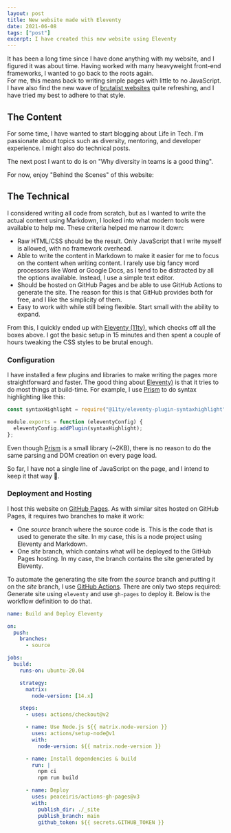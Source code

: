 ```yaml
---
layout: post
title: New website made with Eleventy
date: 2021-06-08
tags: ["post"]
excerpt: I have created this new website using Eleventy
---
```


It has been a long time since I have done anything with my website, and I figured it was about time.
Having worked with many heavyweight front-end frameworks, I wanted to go back to the roots again.  
For me, this means back to writing simple pages with little to no JavaScript. I have also find the
new wave of [brutalist websites][brutalist] quite refreshing, and I have tried my best to adhere to that
style.

## The Content

For some time, I have wanted to start blogging about Life in Tech. I'm passionate about topics such as
diversity, mentoring, and developer experience. I might also do technical posts.

The next post I want to do is on "Why diversity in teams is a good thing".

For now, enjoy "Behind the Scenes" of this website:

## The Technical

I considered writing all code from scratch, but as I wanted to write the actual content using
Markdown, I looked into what modern tools were available to help me. These criteria helped me
narrow it down:

- Raw HTML/CSS should be the result. Only JavaScript that I write myself is allowed, with no framework overhead.
- Able to write the content in Markdown to make it easier for me to focus on the content when writing content.
  I rarely use big fancy word processors like Word or Google Docs, as I tend to be distracted by all the options available.
  Instead, I use a simple text editor.
- Should be hosted on GitHub Pages and be able to use GitHub Actions to generate the site.
  The reason for this is that GitHub provides both for free, and I like the simplicity of
  them.
- Easy to work with while still being flexible. Start small with the ability to expand.

From this, I quickly ended up with [Eleventy (11ty)][eleventy], which checks off all the boxes above.
I got the basic setup in 15 minutes and then spent a couple of hours tweaking the CSS styles
to be brutal enough.

### Configuration

I have installed a few plugins and libraries to make writing the pages more straightforward and faster.
The good thing about [Eleventy)][eleventy] is that it tries to do most things at build-time.
For example, I use [Prism][prismjs] to do syntax highlighting like this:

```js
const syntaxHighlight = require("@11ty/eleventy-plugin-syntaxhighlight");

module.exports = function (eleventyConfig) {
  eleventyConfig.addPlugin(syntaxHighlight);
};
```

Even though [Prism][prismjs] is a small library (~2KB), there is no reason to do the same parsing
and DOM creation on every page load.

So far, I have not a single line of JavaScript on the page, and I intend to keep it that way 🤞.

### Deployment and Hosting

I host this website on [GitHub Pages][githubpages]. As with similar sites hosted on GitHub Pages,
it requires two branches to make it work:

- One _source_ branch where the source code is. This is the code that is used to generate the site.
  In my case, this is a node project using Eleventy and Markdown.
- One _site_ branch, which contains what will be deployed to the GitHub Pages hosting. In my case,
  the branch contains the site generated by Eleventy.

To automate the generating the site from the _source_ branch and putting it on the _site_ branch,
I use [GitHub Actions][githubactions]. There are only two steps required:
Generate site using `eleventy` and use `gh-pages` to deploy it. Below is the workflow definition
to do that.

```yaml
name: Build and Deploy Eleventy

on:
  push:
    branches:
      - source

jobs:
  build:
    runs-on: ubuntu-20.04

    strategy:
      matrix:
        node-version: [14.x]

    steps:
      - uses: actions/checkout@v2

      - name: Use Node.js ${{ matrix.node-version }}
        uses: actions/setup-node@v1
        with:
          node-version: ${{ matrix.node-version }}

      - name: Install dependencies & build
        run: |
          npm ci
          npm run build

      - name: Deploy
        uses: peaceiris/actions-gh-pages@v3
        with:
          publish_dir: ./_site
          publish_branch: main
          github_token: ${{ secrets.GITHUB_TOKEN }}
```

[brutalist]: https://brutalistwebsites.com/
[eleventy]: https://www.11ty.dev/
[prismjs]: https://prismjs.com/
[githubpages]: https://pages.github.com/
[githubactions]: https://github.com/features/actions
